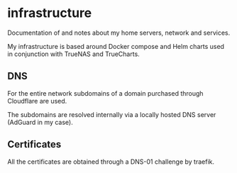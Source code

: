 # infrastructure
Documentation of and notes about my home servers, network and services.

My infrastructure is based around Docker compose and Helm charts used in conjunction with TrueNAS and TrueCharts.

## DNS

For the entire network subdomains of a domain purchased through Cloudflare are used.

The subdomains are resolved internally via a locally hosted DNS server (AdGuard in my case).

## Certificates

All the certificates are obtained through a DNS-01 challenge by traefik.
